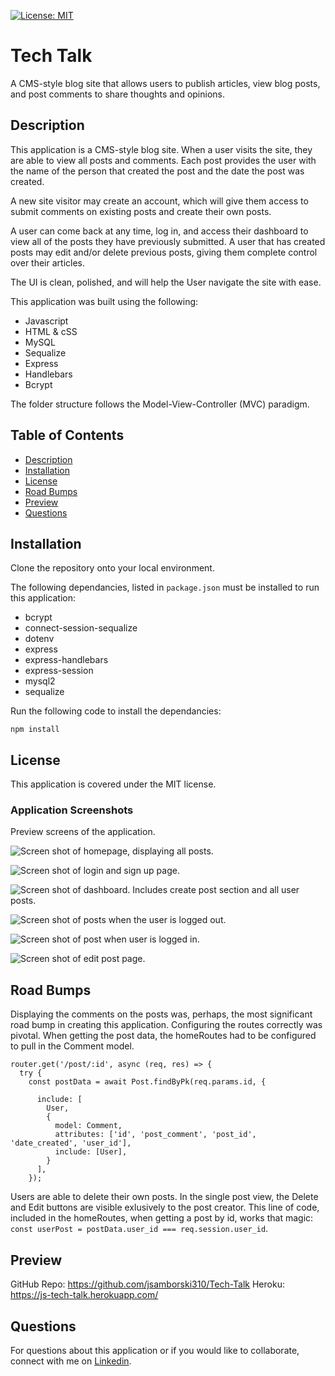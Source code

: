   [![License: MIT](https://img.shields.io/badge/License-MIT-yellow.svg)](https://opensource.org/licenses/MIT)
  
# Tech Talk

A CMS-style blog site that allows users to publish articles, view blog posts, and post comments to share thoughts and opinions.  

## Description
This application is a CMS-style blog site. When a user visits the site, they are able to view all posts and comments. Each post provides the user with the name of the person that created the post and the date the post was created.

A new site visitor may create an account, which will give them access to submit comments on existing posts and create their own posts. 

A user can come back at any time, log in, and access their dashboard to view all of the posts they have previously submitted. A user that has created posts may edit and/or delete previous posts, giving them complete control over their articles.

The UI is clean, polished, and will help the User navigate the site with ease.

This application was built using the following:

* Javascript
* HTML & cSS
* MySQL
* Sequalize
* Express
* Handlebars
* Bcrypt

The folder structure follows the Model-View-Controller (MVC) paradigm.

## Table of Contents

  * [Description](#description)
  * [Installation](#installation)
  * [License](#license)
  * [Road Bumps](#road-bumps)
  * [Preview](#preview)
  * [Questions](#questions)

## Installation

Clone the repository onto your local environment. 

The following dependancies, listed in `package.json` must be installed to run this application: 

* bcrypt
* connect-session-sequalize
* dotenv
* express
* express-handlebars
* express-session
* mysql2
* sequalize


Run the following code to install the dependancies: 

`npm install` 


## License

This application is covered under the MIT license.


### Application Screenshots

Preview screens of the application. 

![Screen shot of homepage, displaying all posts.](/images/homepage.png)

![Screen shot of login and sign up page.](/images/login.png)

![Screen shot of dashboard. Includes create post section and all user posts.](/images/dashboard.png)

![Screen shot of posts when the user is logged out.](/images/post_loggedOut.png)

![Screen shot of post when user is logged in.](/images/post_loggedIn.png)

![Screen shot of edit post page.](/images/edit_post.png)


## Road Bumps

Displaying the comments on the posts was, perhaps, the most significant road bump in creating this application. Configuring the routes correctly was pivotal. When getting the post data, the homeRoutes had to be configured to pull in the Comment model.  

```
router.get('/post/:id', async (req, res) => {
  try {
    const postData = await Post.findByPk(req.params.id, {

      include: [
        User,
        {
          model: Comment,
          attributes: ['id', 'post_comment', 'post_id', 'date_created', 'user_id'],
          include: [User],
        }
      ],
    });
```

Users are able to delete their own posts. In the single post view, the Delete and Edit buttons are visible exlusively to the post creator. This line of code, included in the homeRoutes, when getting a post by id, works that magic: `const userPost = postData.user_id === req.session.user_id`.  

## Preview

GitHub Repo: https://github.com/jsamborski310/Tech-Talk
Heroku: https://js-tech-talk.herokuapp.com/


## Questions

For questions about this application or if you would like to collaborate, connect with me on <a href="https://www.linkedin.com/in/juanita-samborski/" target="_blank">Linkedin</a>.

